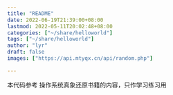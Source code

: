 ```yaml
---
title: "README"
date: 2022-06-19T21:39:00+08:00
lastmod: 2022-05-11T20:02:48+08:00
categories: ["~/share/helloworld"]
tags: ["~/share/helloworld"]
author: "lyr"
draft: false
images: ["https://api.mtyqx.cn/api/random.php"]

---
```



本代码参考 操作系统真象还原书籍的内容，只作学习练习用


